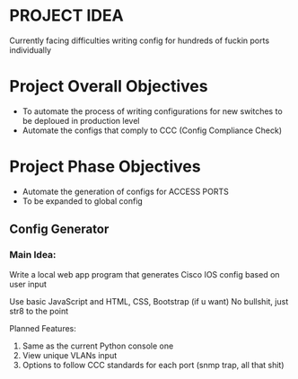 # PROJECT IDEA

Currently facing difficulties writing config for hundreds of 
fuckin ports individually


# Project Overall Objectives
- To automate the process of writing configurations for new switches to be deploued in production level
- Automate the configs that comply to CCC (Config Compliance Check)


# Project Phase Objectives
- Automate the generation of configs for ACCESS PORTS
- To be expanded to global config

## Config Generator 

### Main Idea:

Write a local web app program that generates Cisco IOS config
based on user input


Use basic JavaScript and HTML, CSS, Bootstrap (if u want)
No bullshit, just str8 to the point

Planned Features:
1. Same as the current Python console one
2. View unique VLANs input
3. Options to follow CCC standards for each port (snmp trap, all that shit)




